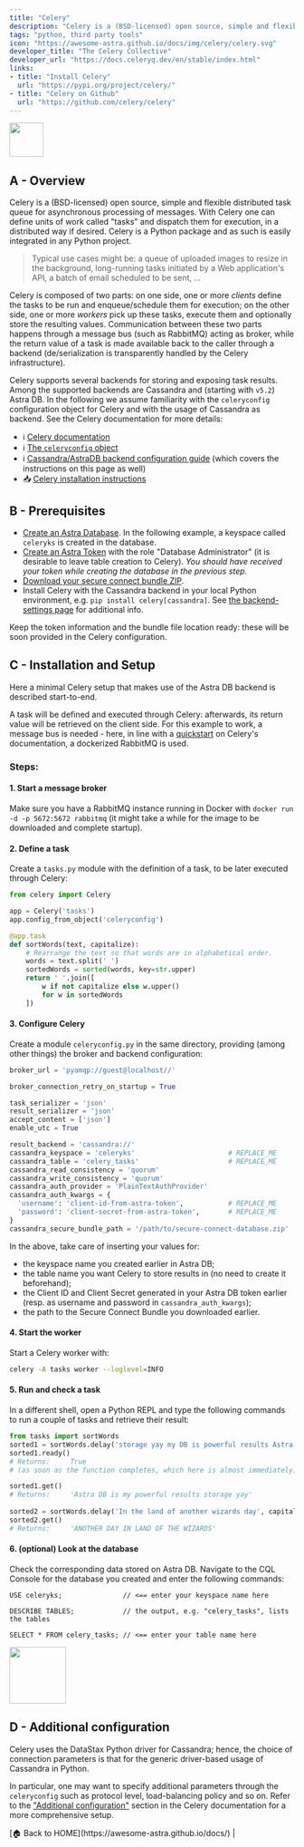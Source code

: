```yaml
---
title: "Celery"
description: "Celery is a (BSD-licensed) open source, simple and flexible distributed task queue for asynchronous processing of messages. With Celery one can define units of work called 'tasks' and dispatch them for execution, in a distributed way if desired. Celery is a Python package and as such is easily integrated in any Python project."
tags: "python, third party tools"
icon: "https://awesome-astra.github.io/docs/img/celery/celery.svg"
developer_title: "The Celery Collective"
developer_url: "https://docs.celeryq.dev/en/stable/index.html"
links:
- title: "Install Celery"
  url: "https://pypi.org/project/celery/"
- title: "Celery on Github"
  url: "https://github.com/celery/celery"
---
```


<div class="nosurface" markdown="1">

<img src="https://awesome-astra.github.io/docs/img/celery/celery_logo.png" height="60px" />
</div>

## A - Overview

Celery is a (BSD-licensed) open source, simple and flexible distributed task queue for asynchronous processing of messages.
With Celery one can define units of work called "tasks" and dispatch them for execution, in a distributed way if desired.
Celery is a Python package and as such is easily integrated in any Python project.

> Typical use cases might be: a queue of uploaded images to resize in the background, long-running tasks initiated by a Web application's API, a batch of email scheduled to be sent, ...

Celery is composed of two parts: on one side, one or more _clients_ define the tasks to be run and enqueue/schedule them for execution;
on the other side, one or more _workers_ pick up these tasks, execute them and optionally store the resulting values.
Communication between these two parts happens through a message bus (such as RabbitMQ) acting as broker, while the return value of a task is made available
back to the caller through a backend (de/serialization is transparently handled by the Celery infrastructure).

Celery supports several backends for storing and exposing task results.
Among the supported backends are Cassandra and (starting with `v5.2`) Astra DB.
In the following we assume familiarity with the `celeryconfig` configuration object for Celery and with the usage of Cassandra
as backend. See the Celery documentation for more details:

<div class="nosurface" markdown="1">

- ℹ️ [Celery documentation](https://docs.celeryq.dev/en/stable/index.html)
- ℹ️ [The `celeryconfig` object](https://docs.celeryq.dev/en/stable/getting-started/first-steps-with-celery.html#configuration)
- ℹ️ [Cassandra/AstraDB backend configuration guide](https://docs.celeryq.dev/en/stable/userguide/configuration.html#cassandra-astradb-backend-settings) (which covers the instructions on this page as well)
- 📥 [Celery installation instructions](https://pypi.org/project/celery/)

</div>

## B - Prerequisites

- [Create an Astra Database](https://awesome-astra.github.io/docs/pages/astra/create-instance/). In the following example, a keyspace called `celeryks` is created in the database.
- [Create an Astra Token](https://awesome-astra.github.io/docs/pages/astra/create-token/) with the role "Database Administrator" (it is desirable to leave table creation to Celery). _You should have received your token while creating the database in the previous step._
- [Download your secure connect bundle ZIP](https://awesome-astra.github.io/docs/pages/astra/download-scb/).
- Install Celery with the Cassandra backend in your local Python environment, e.g. `pip install celery[cassandra]`. See [the backend-settings page](https://docs.celeryq.dev/en/stable/userguide/configuration.html#cassandra-astradb-backend-settings) for additional info.

Keep the token information and the bundle file location ready: these will be soon provided in the Celery configuration.

## C - Installation and Setup

Here a minimal Celery setup that makes use of the Astra DB backend is described start-to-end.

A task will be defined and executed through Celery: afterwards, its return value will be retrieved on the client side.
For this example to work, a message bus is needed - here, in line with a [quickstart](https://docs.celeryq.dev/en/stable/getting-started/first-steps-with-celery.html#choosing-a-broker) on Celery's documentation, a dockerized RabbitMQ is used.

### Steps:

#### 1. Start a message broker

Make sure you have a RabbitMQ instance running in Docker with `docker run -d -p 5672:5672 rabbitmq` (it might take a while for the image to be downloaded and complete startup).

#### 2. Define a task

Create a `tasks.py` module with the definition of a task, to be later executed through Celery:

```python
from celery import Celery

app = Celery('tasks')
app.config_from_object('celeryconfig')

@app.task
def sortWords(text, capitalize):
    # Rearrange the text so that words are in alphabetical order.
    words = text.split(' ')
    sortedWords = sorted(words, key=str.upper)
    return ' '.join([
        w if not capitalize else w.upper()
        for w in sortedWords
    ])
```

#### 3. Configure Celery

Create a module `celeryconfig.py` in the same directory, providing (among other things) the broker and backend configuration:

```python
broker_url = 'pyamqp://guest@localhost//'

broker_connection_retry_on_startup = True

task_serializer = 'json'
result_serializer = 'json'
accept_content = ['json']
enable_utc = True

result_backend = 'cassandra://'
cassandra_keyspace = 'celeryks'                       # REPLACE_ME
cassandra_table = 'celery_tasks'                      # REPLACE_ME
cassandra_read_consistency = 'quorum'
cassandra_write_consistency = 'quorum'
cassandra_auth_provider = 'PlainTextAuthProvider'
cassandra_auth_kwargs = {
  'username': 'client-id-from-astra-token',           # REPLACE_ME
  'password': 'client-secret-from-astra-token',       # REPLACE_ME
}
cassandra_secure_bundle_path = '/path/to/secure-connect-database.zip'   # REPLACE_ME
```

In the above, take care of inserting your values for:

- the keyspace name you created earlier in Astra DB;
- the table name you want Celery to store results in (no need to create it beforehand);
- the Client ID and Client Secret generated in your Astra DB token earlier (resp. as username and password in `cassandra_auth_kwargs`);
- the path to the Secure Connect Bundle you downloaded earlier.

#### 4. Start the worker

Start a Celery worker with:

```bash
celery -A tasks worker --loglevel=INFO
```

#### 5. Run and check a task

In a different shell, open a Python REPL and type the following commands to run a couple of tasks and retrieve their result:

```python
from tasks import sortWords
sorted1 = sortWords.delay('storage yay my DB is powerful results Astra', False)
sorted1.ready()
# Returns:     True
# (as soon as the function completes, which here is almost immediately)

sorted1.get()
# Returns:     'Astra DB is my powerful results storage yay'
 
sorted2 = sortWords.delay('In the land of another wizards day', capitalize=True)
sorted2.get()
# Returns:     'ANOTHER DAY IN LAND OF THE WIZARDS'
```

#### 6. (optional) Look at the database

Check the corresponding data stored on Astra DB. Navigate to the CQL Console for the database you created and enter the following commands:

```
USE celeryks;               // <== enter your keyspace name here

DESCRIBE TABLES;            // the output, e.g. "celery_tasks", lists the tables

SELECT * FROM celery_tasks; // <== enter your table name here
```

<img src="https://awesome-astra.github.io/docs/img/celery/celery_cql_console.png" height="100px" />

## D - Additional configuration

Celery uses the DataStax Python driver for Cassandra; hence, the choice of connection parameters
is that for the generic driver-based usage of Cassandra in Python.

In particular, one may want to specify additional parameters through the `celeryconfig` such as
protocol level, load-balancing policy and so on. Refer to the
["Additional configuration"](https://docs.celeryq.dev/en/stable/userguide/configuration.html#additional-configuration)
section in the Celery documentation for a more comprehensive setup.

<div class="nosurface" markdown="1">
[🏠 Back to HOME](https://awesome-astra.github.io/docs/) |
</div>
